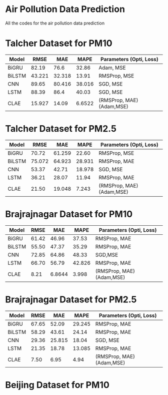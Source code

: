 # Air Pollution Data Prediction
 All the codes for the air pollution data prediction

# Talcher Dataset for PM10

| Model       | RMSE        | MAE | MAPE | Parameters (Opti, Loss) |
| ----------- | ----------- | ----| ---- | ------------------------ |
| BiGRU      | 82.19       |76.6 | 32.86 | Adam, MSE | 
| BiLSTM      | 43.221       |32.318| 13.91| RMSProp, MSE |
| CNN      | 89.65      | 80.416| 38.016| SGD, MSE |
| LSTM      |88.39       |86.4| 40.03| SGD, MSE |
| CLAE      | 15.927       |14.09| 6.6522| (RMSProp, MAE) (Adam,MSE)|

# Talcher Dataset for PM2.5

| Model       | RMSE        | MAE | MAPE | Parameters (Opti, Loss) |
| ----------- | ----------- | ----| ---- | ---------- |
| BiGRU      | 70.72    |61.259 | 22.60|    RMSProp, MSE |
| BiLSTM      | 75.072       |64.923| 28.931| RMSProp, MAE | 
| CNN      | 53.37      | 42.71| 18.978| SGD, MSE|
| LSTM      | 36.21       |28.07| 11.94| RMSProp, MAE|
| CLAE      | 21.50       |19.048| 7.243|  (RMSProp, MAE) (Adam,MSE)|


# Brajrajnagar Dataset for PM10

| Model       | RMSE        | MAE | MAPE | Parameters (Opti, Loss) |
| ----------- | ----------- | ----| ---- | ------------------------ |
| BiGRU      | 61.42       |46.96 | 37.53 | RMSProp, MAE | 
| BiLSTM      |   55.50     |47.37| 35.29| RMSProp, MAE  |
| CNN      |   72.85    | 64.86|48.33 | SGD,MSE  |
| LSTM      |   66.70    |56.79|42.826 |RMSProp, MAE  |
| CLAE      | 8.21      |6.8644| 3.998| (RMSProp, MAE) (Adam,MSE)|

# Brajrajnagar Dataset for PM2.5

| Model       | RMSE        | MAE | MAPE | Parameters (Opti, Loss) |
| ----------- | ----------- | ----| ---- | ------------------------ |
| BiGRU      |     67.65   | 52.09| 29.245 | RMSProp, MAE  | 
| BiLSTM      | 58.29   |43.61| 24.14 | RMSProp, MAE   |
| CNN      |   29.36    |25.815|18.04 |SGD, MSE   |
| LSTM      |  21.35    |18.78|13.085 | RMSProp, MAE  |
| CLAE      | 7.50     |6.95| 4.94| (RMSProp, MAE) (Adam,MSE)|

# Beijing Dataset for PM10



 
 

